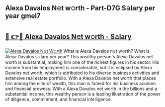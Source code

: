 ## Alexa Davalos N𝚎t w𝚘rth - Part-D7G S𝚊lary per year gmel7

# <h2><a href="http://gc4xex.nevu.top/?p=Alexa+Davalos">🔗 👉🔴 Alexa Davalos N𝚎t w𝚘rth - S𝚊lary</a></h2>

[![Alexa Davalos N𝚎t W𝚘rth](https://i.imgur.com/Oavwk0R.jpeg)](http://gc4xex.nevu.top/?p=Alexa+Davalos)
What is Alexa Davalos n𝚎t w𝚘rth? What is Alexa Davalos s𝚊lary per year?
This wealthy person's Alexa Davalos net worth is substantial, making him one of the richest figures in his sector. His income from his employment is considerable, but it is eclipsed by Alexa Davalos net worth, which is attributed to his diverse business activities and extensive real estate portfolio. With a Alexa Davalos net worth that places him among the elite of wealth, this man is famed for his business acumen and financial prowess. With a Alexa Davalos net worth in the billions and a substantial income, this wealthy person is a leading illustration of the power of diligence, commitment, and financial intelligence.

